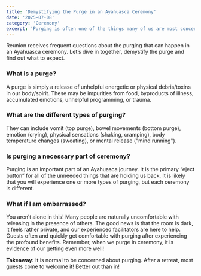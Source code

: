 ```yaml
---
title: 'Demystifying the Purge in an Ayahuasca Ceremony'
date: '2025-07-08'
category: 'Ceremony'
excerpt: 'Purging is often one of the things many of us are most concerned about. Let’s dive in together, demystify the purge and find out what to expect...'
---
```


Reunion receives frequent questions about the purging that can happen in an Ayahuasca ceremony. Let’s dive in together, demystify the purge and find out what to expect.

### What is a purge?

A purge is simply a release of unhelpful energetic or physical debris/toxins in our body/spirit. These may be impurities from food, byproducts of illness, accumulated emotions, unhelpful programming, or trauma.

### What are the different types of purging?

They can include vomit (top purge), bowel movements (bottom purge), emotion (crying), physical sensations (shaking, cramping), body temperature changes (sweating), or mental release ("mind running").

### Is purging a necessary part of ceremony?

Purging is an important part of an Ayahuasca journey. It is the primary “eject button” for all of the unneeded things that are holding us back. It is likely that you will experience one or more types of purging, but each ceremony is different.

### What if I am embarrassed?

You aren’t alone in this! Many people are naturally uncomfortable with releasing in the presence of others. The good news is that the room is dark, it feels rather private, and our experienced facilitators are here to help. Guests often and quickly get comfortable with purging after experiencing the profound benefits. Remember, when we purge in ceremony, it is evidence of our getting even more well!

**Takeaway:** It is normal to be concerned about purging. After a retreat, most guests come to welcome it! Better out than in!
